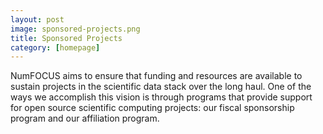 ```yaml
---
layout: post
image: sponsored-projects.png
title: Sponsored Projects
category: [homepage]
---
```


NumFOCUS aims to ensure that funding and resources are available to sustain projects in the scientific data stack over the long haul. One of the ways we accomplish this vision is through programs that provide support for open source scientific computing projects: our fiscal sponsorship program and our affiliation program.

